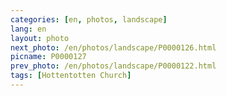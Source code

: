```yaml
---
categories: [en, photos, landscape]
lang: en
layout: photo
next_photo: /en/photos/landscape/P0000126.html
picname: P0000127
prev_photo: /en/photos/landscape/P0000122.html
tags: [Hottentotten Church]
---
```

